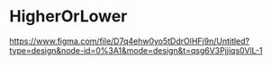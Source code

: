 # HigherOrLower
https://www.figma.com/file/D7q4ehw0yo5tDdrOlHFj9n/Untitled?type=design&node-id=0%3A1&mode=design&t=qsg6V3Pjjiqs0VlL-1
